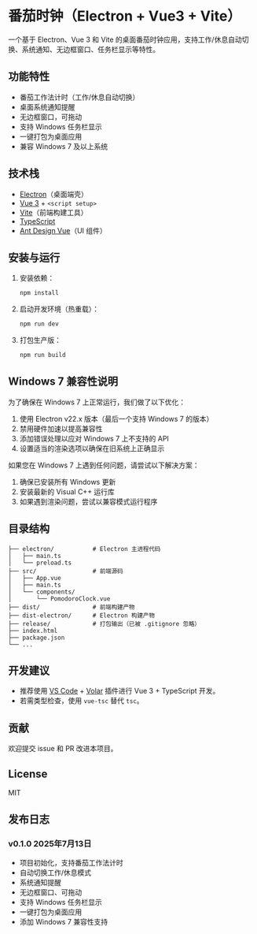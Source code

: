 # 番茄时钟（Electron + Vue3 + Vite）

一个基于 Electron、Vue 3 和 Vite 的桌面番茄时钟应用，支持工作/休息自动切换、系统通知、无边框窗口、任务栏显示等特性。

## 功能特性
- 番茄工作法计时（工作/休息自动切换）
- 桌面系统通知提醒
- 无边框窗口，可拖动
- 支持 Windows 任务栏显示
- 一键打包为桌面应用
- 兼容 Windows 7 及以上系统

## 技术栈
- [Electron](https://www.electronjs.org/)（桌面端壳）
- [Vue 3](https://v3.vuejs.org/) + `<script setup>`
- [Vite](https://vitejs.dev/)（前端构建工具）
- [TypeScript](https://www.typescriptlang.org/)
- [Ant Design Vue](https://www.antdv.com/)（UI 组件）

## 安装与运行

1. 安装依赖：
   ```bash
   npm install
   ```
2. 启动开发环境（热重载）：
   ```bash
   npm run dev
   ```
3. 打包生产版：
   ```bash
   npm run build
   ```

## Windows 7 兼容性说明

为了确保在 Windows 7 上正常运行，我们做了以下优化：

1. 使用 Electron v22.x 版本（最后一个支持 Windows 7 的版本）
2. 禁用硬件加速以提高兼容性
3. 添加错误处理以应对 Windows 7 上不支持的 API
4. 设置适当的渲染选项以确保在旧系统上正确显示

如果您在 Windows 7 上遇到任何问题，请尝试以下解决方案：

1. 确保已安装所有 Windows 更新
2. 安装最新的 Visual C++ 运行库
3. 如果遇到渲染问题，尝试以兼容模式运行程序

## 目录结构
```
├── electron/           # Electron 主进程代码
│   ├── main.ts
│   └── preload.ts
├── src/                # 前端源码
│   ├── App.vue
│   ├── main.ts
│   └── components/
│       └── PomodoroClock.vue
├── dist/               # 前端构建产物
├── dist-electron/      # Electron 构建产物
├── release/            # 打包输出（已被 .gitignore 忽略）
├── index.html
├── package.json
└── ...
```

## 开发建议
- 推荐使用 [VS Code](https://code.visualstudio.com/) + [Volar](https://marketplace.visualstudio.com/items?itemName=Vue.volar) 插件进行 Vue 3 + TypeScript 开发。
- 若需类型检查，使用 `vue-tsc` 替代 `tsc`。

## 贡献
欢迎提交 issue 和 PR 改进本项目。

## License
MIT

## 发布日志

### v0.1.0 2025年7月13日
- 项目初始化，支持番茄工作法计时
- 自动切换工作/休息模式
- 系统通知提醒
- 无边框窗口、可拖动
- 支持 Windows 任务栏显示
- 一键打包为桌面应用
- 添加 Windows 7 兼容性支持
